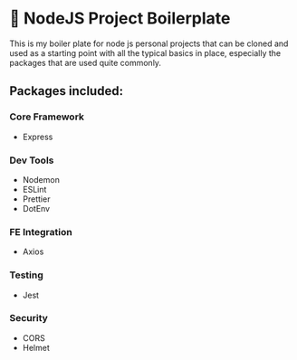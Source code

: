 # 🧱 NodeJS Project Boilerplate
This is my boiler plate for node js personal projects that can be cloned and used as a starting point with all the typical basics in place, especially the packages that are used quite commonly. 

## Packages included:

### Core Framework
- Express

### Dev Tools
- Nodemon
- ESLint
- Prettier
- DotEnv

### FE Integration
- Axios

### Testing
- Jest

### Security
- CORS
- Helmet
